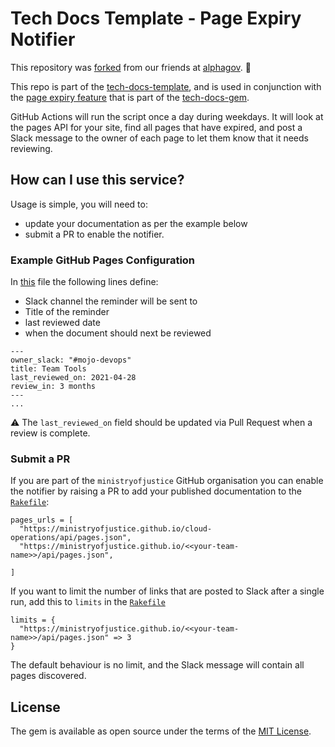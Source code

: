# Tech Docs Template - Page Expiry Notifier

This repository was [forked](https://github.com/alphagov/tech-docs-monitor) from our friends at [alphagov](https://github.com/alphagov). 🤝

This repo is part of the [tech-docs-template][template], and is used in conjunction with the [page expiry feature][expiry] that is part of the [tech-docs-gem][gem].

GitHub Actions will run the script once a day during weekdays.
It will look at the pages API for your site, find all pages that have expired, and post a Slack message to the owner of each page to let them know that it needs reviewing.

## How can I use this service? 

Usage is simple, you will need to: 
- update your documentation as per the example below
- submit a PR to enable the notifier.

### Example GitHub Pages Configuration 

In [this](https://github.com/ministryofjustice/cloud-operations/blob/main/source/documentation/team-guide/team-tools.html.md.erb) file the following lines define:
- Slack channel the reminder will be sent to
- Title of the reminder
- last reviewed date
- when the document should next be reviewed

```
---
owner_slack: "#mojo-devops"
title: Team Tools
last_reviewed_on: 2021-04-28
review_in: 3 months
---
...
```

⚠️ The `last_reviewed_on` field should be updated via Pull Request when a review is complete.

[template]: https://github.com/alphagov/tech-docs-template
[expiry]: https://alphagov.github.io/tech-docs-manual/#last-reviewed-on-and-review-in
[gem]: https://github.com/alphagov/tech-docs-gem

### Submit a PR

If you are part of the `ministryofjustice` GitHub organisation you can enable the notifier by raising a PR to add your published documentation to the [`Rakefile`][Rakefile]:

```
pages_urls = [
  "https://ministryofjustice.github.io/cloud-operations/api/pages.json",
  "https://ministryofjustice.github.io/<<your-team-name>>/api/pages.json",

]
```

If you want to limit the number of links that are posted to Slack after a single run, add this to  `limits` in the [`Rakefile`][Rakefile]

```
limits = {
  "https://ministryofjustice.github.io/<<your-team-name>>/api/pages.json" => 3
}
```

The default behaviour is no limit, and the Slack message will contain all pages discovered.

[Rakefile]: https://github.com/alphagov/tech-docs-monitor/blob/master/Rakefile


## License

The gem is available as open source under the terms of the [MIT License](LICENSE).
